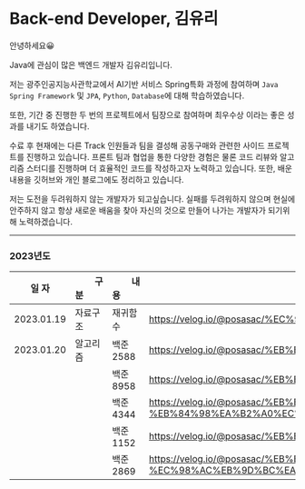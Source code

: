 # Back-end Developer, 김유리

안녕하세요😀

Java에 관심이 많은 백엔드 개발자 김유리입니다.

저는 광주인공지능사관학교에서 AI기반 서비스 Spring특화 과정에 참여하며 `Java Spring Framework` 및 `JPA`, `Python`, `Database`에 대해 학습하였습니다. 

또한, 기간 중 진행한 두 번의 프로젝트에서 팀장으로 참여하며 최우수상 이라는 좋은 성과를 내기도 하였습니다.

수료 후 현재에는 다른 Track 인원들과 팀을 결성해 공동구매와 관련한 사이드 프로젝트를 진행하고 있습니다. 프론트 팀과 협업을 통한 다양한 경험은 물론 코드 리뷰와 알고리즘 스터디를 진행하며 더 효율적인 코드를 작성하고자 노력하고 있습니다.  또한, 배운 내용을 깃허브와 개인 블로그에도 정리하고 있습니다. 

저는 도전을 두려워하지 않는 개발자가 되고싶습니다. 실패를 두려워하지 않으며 현실에 안주하지 않고 항상 새로운 배움을 찾아 자신의 것으로 만들어 나가는 개발자가 되기위해 노력하겠습니다.

---
### 2023년도

|일 자|&nbsp;&nbsp;&nbsp;&nbsp;&nbsp;&nbsp;&nbsp;&nbsp;구 분&nbsp;&nbsp;&nbsp;&nbsp;&nbsp;&nbsp;&nbsp;&nbsp;|&nbsp;&nbsp;&nbsp;&nbsp;&nbsp;&nbsp;&nbsp;&nbsp;내 용&nbsp;&nbsp;&nbsp;&nbsp;&nbsp;&nbsp;&nbsp;&nbsp;|주 소|
|-----|--------|-------|----|
|2023.01.19|자료구조|재귀함수|https://velog.io/@posasac/%EC%9E%90%EB%A3%8C%EA%B5%AC%EC%A1%B0%EC%9E%AC%EA%B7%80%ED%95%A8%EC%88%98|
|2023.01.20|알고리즘|백준 2588|https://velog.io/@posasac/%EB%B0%B1%EC%A4%802588%EB%B2%88%EA%B3%B1%EC%85%88|
|||백준 8958|https://velog.io/@posasac/%EB%B0%B1%EC%A4%808958OX%ED%80%B4%EC%A6%88|
|||백준 4344|https://velog.io/@posasac/%EB%B0%B1%EC%A4%804344%ED%8F%89%EA%B7%A0%EC%9D%80-%EB%84%98%EA%B2%A0%EC%A7%80|
|||백준 1152|https://velog.io/@posasac/%EB%B0%B1%EC%A4%801152%EB%8B%A8%EC%96%B4%EC%9D%98-%EA%B0%9C%EC%88%98|
|||백준 2869|https://velog.io/@posasac/%EB%B0%B1%EC%A4%802869%EB%8B%AC%ED%8C%BD%EC%9D%B4%EB%8A%94-%EC%98%AC%EB%9D%BC%EA%B0%80%EA%B3%A0-%EC%8B%B6%EB%8B%A4|

